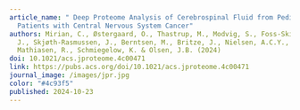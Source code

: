 ```yaml
---
article_name: " Deep Proteome Analysis of Cerebrospinal Fluid from Pediatric
  Patients with Central Nervous System Cancer"
authors: Mirian, C., Østergaard, O., Thastrup, M., Modvig, S., Foss-Skiftesvik,
  J., Skjøth-Rasmussen, J., Berntsen, M., Britze, J., Nielsen, A.C.Y.,
  Mathiasen, R., Schmiegelow, K. & Olsen, J.B. (2024)
doi: 10.1021/acs.jproteome.4c00471
link: https://pubs.acs.org/doi/10.1021/acs.jproteome.4c00471
journal_image: /images/jpr.jpg
color: "#4c93f5"
published: 2024-10-23
---
```


